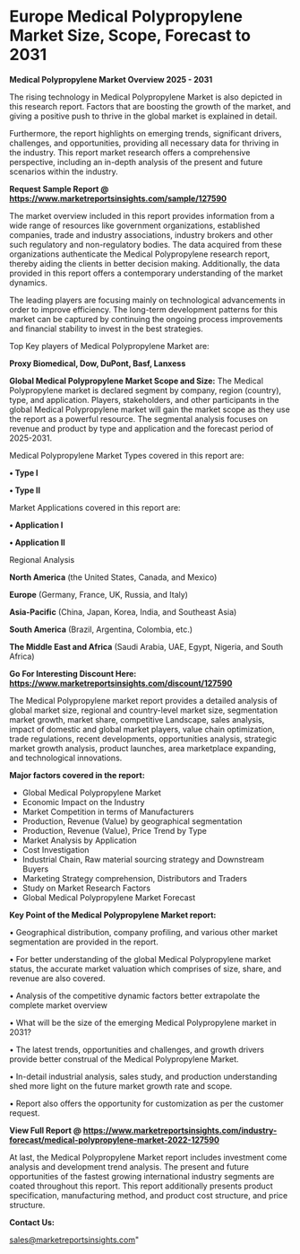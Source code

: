 # Europe Medical Polypropylene Market Size, Scope, Forecast to 2031

<Strong> Medical Polypropylene Market Overview 2025 - 2031</strong>

The rising technology in Medical Polypropylene Market is also depicted in this research report. Factors that are boosting the growth of the market, and giving a positive push to thrive in the global market is explained in detail.

Furthermore, the report highlights on emerging trends, significant drivers, challenges, and opportunities, providing all necessary data for thriving in the industry. This report market research offers a comprehensive perspective, including an in-depth analysis of the present and future scenarios within the industry.

<strong>Request Sample Report @ <a href=https://www.marketreportsinsights.com/sample/127590>https://www.marketreportsinsights.com/sample/127590</a></strong>

The market overview included in this report provides information from a wide range of resources like government organizations, established companies, trade and industry associations, industry brokers and other such regulatory and non-regulatory bodies. The data acquired from these organizations authenticate the Medical Polypropylene research report, thereby aiding the clients in better decision making. Additionally, the data provided in this report offers a contemporary understanding of the market dynamics.

The leading players are focusing mainly on technological advancements in order to improve efficiency. The long-term development patterns for this market can be captured by continuing the ongoing process improvements and financial stability to invest in the best strategies.

Top Key players of Medical Polypropylene Market are:

<strong>Proxy Biomedical, Dow, DuPont, Basf, Lanxess</strong>

<strong><b>Global Medical Polypropylene Market Scope and Size:</b></strong>
The Medical Polypropylene market is declared segment by company, region (country), type, and application. Players, stakeholders, and other participants in the global Medical Polypropylene market will gain the market scope as they use the report as a powerful resource. The segmental analysis focuses on revenue and product by type and application and the forecast period of 2025-2031.

Medical Polypropylene Market Types covered in this report are:

<strong>• Type I

• Type II</strong>

Market Applications covered in this report are:

<strong>• Application I

• Application II</strong> 

Regional Analysis

<strong>North America</strong> (the United States, Canada, and Mexico)

<strong>Europe</strong> (Germany, France, UK, Russia, and Italy)

<strong>Asia-Pacific</strong> (China, Japan, Korea, India, and Southeast Asia)

<strong>South America</strong> (Brazil, Argentina, Colombia, etc.)

<strong>The Middle East and Africa</strong> (Saudi Arabia, UAE, Egypt, Nigeria, and South Africa)

<strong>Go For Interesting Discount Here: <a href=https://www.marketreportsinsights.com/discount/127590>https://www.marketreportsinsights.com/discount/127590</a></strong>

The Medical Polypropylene market report provides a detailed analysis of global market size, regional and country-level market size, segmentation market growth, market share, competitive Landscape, sales analysis, impact of domestic and global market players, value chain optimization, trade regulations, recent developments, opportunities analysis, strategic market growth analysis, product launches, area marketplace expanding, and technological innovations.

<strong><b>Major factors covered in the report:</b></strong>
<ul>
  <li>Global Medical Polypropylene Market </li>
  <li>Economic Impact on the Industry</li>
  <li>Market Competition in terms of Manufacturers</li>
  <li>Production, Revenue (Value) by geographical segmentation</li>
  <li>Production, Revenue (Value), Price Trend by Type</li>
  <li>Market Analysis by Application</li>
  <li>Cost Investigation</li>
  <li>Industrial Chain, Raw material sourcing strategy and Downstream Buyers</li>
  <li>Marketing Strategy comprehension, Distributors and Traders</li>
  <li>Study on Market Research Factors</li>
  <li>Global Medical Polypropylene Market Forecast</li>
</ul>

<strong><b>Key Point of the Medical Polypropylene Market report:</b></strong>

• Geographical distribution, company profiling, and various other market segmentation are provided in the report.

• For better understanding of the global Medical Polypropylene market status, the accurate market valuation which comprises of size, share, and revenue are also covered.

• Analysis of the competitive dynamic factors better extrapolate the complete market overview

• What will be the size of the emerging Medical Polypropylene market in 2031?

• The latest trends, opportunities and challenges, and growth drivers provide better construal of the Medical Polypropylene Market.

• In-detail industrial analysis, sales study, and production understanding shed more light on the future market growth rate and scope.

• Report also offers the opportunity for customization as per the customer request.

<strong><b>View Full Report @ <a href=https://www.marketreportsinsights.com/industry-forecast/medical-polypropylene-market-2022-127590>https://www.marketreportsinsights.com/industry-forecast/medical-polypropylene-market-2022-127590</a></b></strong>


At last, the Medical Polypropylene Market report includes investment come analysis and development trend analysis. The present and future opportunities of the fastest growing international industry segments are coated throughout this report. This report additionally presents product specification, manufacturing method, and product cost structure, and price structure.

<strong>Contact Us:</strong>

sales@marketreportsinsights.com"
